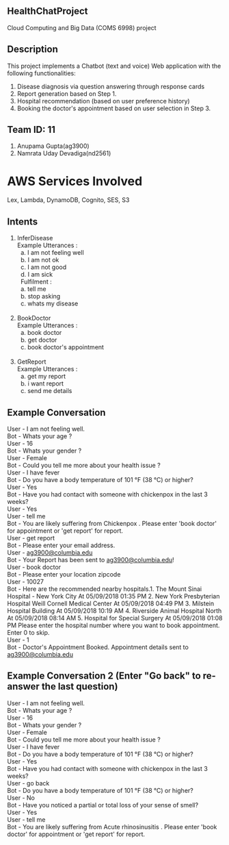 ## HealthChatProject
Cloud Computing and Big Data (COMS 6998) project

## Description
This project implements a Chatbot (text and voice) Web application with the following functionalities:
1. Disease diagnosis via question answering through response cards
2. Report generation based on Step 1. 
3. Hospital recommendation (based on user preference history)
4. Booking the doctor's appointment based on user selection in Step 3.

## Team ID: 11
1. Anupama Gupta(ag3900)
2. Namrata Uday Devadiga(nd2561)

# AWS Services Involved
Lex, Lambda, DynamoDB, Cognito, SES, S3

## Intents
1. InferDisease  <br />
   Example Utterances : <br />
   a. I am not feeling well <br />
   b. I am not ok <br />
   c. I am not good <br /> 
   d. I am sick <br />
   
   Fulfilment : <br />
   a. tell me <br /> 
   b. stop asking <br />
   c. whats my disease <br />
   
2. BookDoctor <br />
   Example Utterances : <br /> 
   a. book doctor <br />
   b. get doctor <br /> 
   c. book doctor's appointment <br /> 
  
3. GetReport <br />
   Example Utterances : <br />
   a. get my report  <br />
   b. i want report  <br />
   c. send me details  <br />

## Example Conversation 
User - I am not feeling well. <br />
Bot - Whats your age ? <br />
User - 16 <br />
Bot - Whats your gender ? <br />
User - Female <br />
Bot - Could you tell me more about your health issue ? <br />
User - I have fever <br />
Bot - Do you have a body temperature of 101 °F (38 °C) or higher? <br />
User - Yes <br />
Bot - Have you had contact with someone with chickenpox in the last 3 weeks? <br />
User - Yes <br />
User - tell me <br />
Bot - You are likely suffering from Chickenpox . Please enter 'book doctor' for appointment or 'get report' for report. <br />
User - get report <br />
Bot - Please enter your email address. <br />
User - ag3900@columbia.edu <br />
Bot - Your Report has been sent to ag3900@columbia.edu! <br />
User - book doctor <br />
Bot - Please enter your location zipcode <br />
User - 10027 <br />
Bot - Here are the recommended nearby hospitals.1. The Mount Sinai Hospital - New York City At 05/09/2018 01:35 PM 2. New York Presbyterian Hospital Weill Cornell Medical Center At 05/09/2018 04:49 PM 3. Milstein Hospital Building At 05/09/2018 10:19 AM 4. Riverside Animal Hospital North At 05/09/2018 08:14 AM 5. Hospital for Special Surgery At 05/09/2018 01:08 PM Please enter the hospital number where you want to book appointment. Enter 0 to skip. <br />
User - 1 <br />
Bot - Doctor's Appointment Booked. Appointment details sent to ag3900@columbia.edu <br />

## Example Conversation 2 (Enter "Go back" to re-answer the last question) 
User - I am not feeling well. <br />
Bot - Whats your age ? <br />
User - 16 <br />
Bot - Whats your gender ? <br />
User - Female <br />
Bot - Could you tell me more about your health issue ? <br />
User - I have fever <br />
Bot - Do you have a body temperature of 101 °F (38 °C) or higher? <br />
User - Yes <br />
Bot - Have you had contact with someone with chickenpox in the last 3 weeks? <br />
User - go back <br />
Bot - Do you have a body temperature of 101 °F (38 °C) or higher? <br />
User - No <br />
Bot - Have you noticed a partial or total loss of your sense of smell? <br />
User - Yes <br />
User - tell me <br />
Bot - You are likely suffering from Acute rhinosinusitis . Please enter 'book doctor' for appointment or 'get report' for report. <br />

